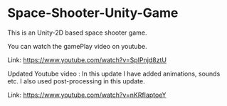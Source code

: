 # Space-Shooter-Unity-Game
This is an Unity-2D based space shooter game.

You can watch the gamePlay video on youtube.

Link: https://www.youtube.com/watch?v=SpIPnjd8ztU

Updated Youtube video : In this update I have added animations, sounds etc. I  also used post-processing in this update.

Link: https://www.youtube.com/watch?v=nKRfIaptoeY
